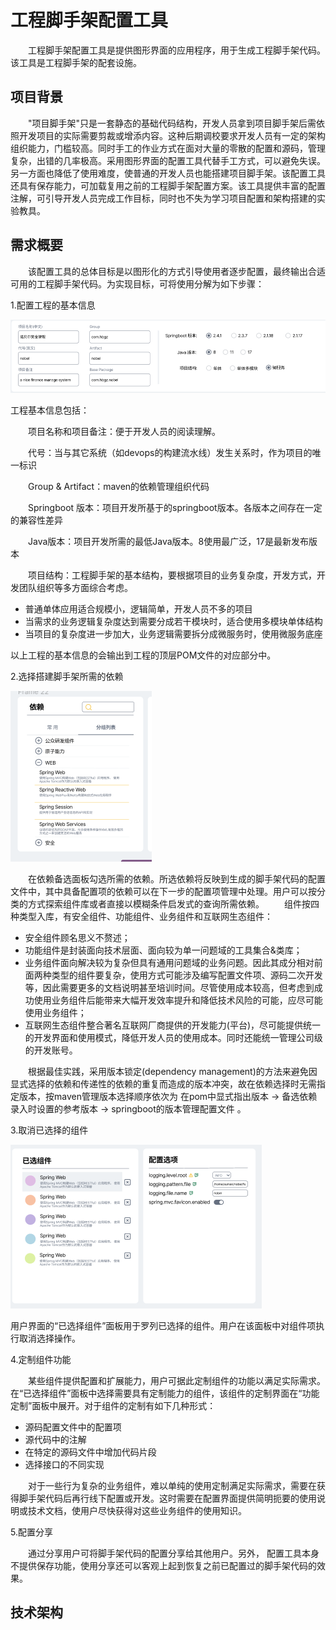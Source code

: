 # 工程脚手架配置工具

　　工程脚手架配置工具是提供图形界面的应用程序，用于生成工程脚手架代码。该工具是工程脚手架的配套设施。

## 项目背景

　　"项目脚手架"只是一套静态的基础代码结构，开发人员拿到项目脚手架后需依照开发项目的实际需要剪裁或增添内容。这种后期调校要求开发人员有一定的架构组织能力，门槛较高。同时手工的作业方式在面对大量的零散的配置和源码，管理复杂，出错的几率极高。采用图形界面的配置工具代替手工方式，可以避免失误。另一方面也降低了使用难度，使普通的开发人员也能搭建项目脚手架。该配置工具还具有保存能力，可加载复用之前的工程脚手架配置方案。该工具提供丰富的配置注解，可引导开发人员完成工作目标，同时也不失为学习项目配置和架构搭建的实验教具。

## 需求概要

　　该配置工具的总体目标是以图形化的方式引导使用者逐步配置，最终输出合适可用的工程脚手架代码。为实现目标，可将使用分解为如下步骤：

1.配置工程的基本信息

![image-20220513171508190](../assets/image-20220513171508190.png)

工程基本信息包括：

　　项目名称和项目备注：便于开发人员的阅读理解。

　　代号：当与其它系统（如devops的构建流水线）发生关系时，作为项目的唯一标识

　　Group & Artifact：maven的依赖管理组织代码

　　Springboot 版本：项目开发所基于的springboot版本。各版本之间存在一定的兼容性差异

　　Java版本：项目开发所需的最低Java版本。8使用最广泛，17是最新发布版本

　　项目结构：工程脚手架的基本结构，要根据项目的业务复杂度，开发方式，开发团队组织等多方面综合考虑。

- 普通单体应用适合规模小，逻辑简单，开发人员不多的项目
- 当需求的业务逻辑复杂度达到需要分成若干模块时，适合使用多模块单体结构
- 当项目的复杂度进一步加大，业务逻辑需要拆分成微服务时，使用微服务底座

以上工程的基本信息的会输出到工程的顶层POM文件的对应部分中。

2.选择搭建脚手架所需的依赖

![image-20220516085650884](../assets/image-20220516085650884.png)

　　在依赖备选面板勾选所需的依赖。所选依赖将反映到生成的脚手架代码的配置文件中，其中具备配置项的依赖可以在下一步的配置项管理中处理。用户可以按分类的方式探索组件库或者直接以模糊条件启发式的查询所需依赖。
　　组件按四种类型入库，有安全组件、功能组件、业务组件和互联网生态组件：
　　
- 安全组件顾名思义不赘述；
- 功能组件是封装面向技术层面、面向较为单一问题域的工具集合&类库；
- 业务组件面向解决较为复杂但具有通用问题域的业务问题。因此其成分相对前面两种类型的组件要复杂，使用方式可能涉及编写配置文件项、源码二次开发等，因此需要更多的文档说明甚至培训时间。尽管使用成本较高，但考虑到成功使用业务组件后能带来大幅开发效率提升和降低技术风险的可能，应尽可能使用业务组件；
- 互联网生态组件整合著名互联网厂商提供的开发能力(平台)，尽可能提供统一的开发界面和使用模式，降低开发人员的使用成本。同时还能统一管理公司级的开发账号。

　　根据最佳实践，采用版本锁定(dependency management)的方法来避免因显式选择的依赖和传递性的依赖的重复而造成的版本冲突，故在依赖选择时无需指定版本，按maven管理版本选择顺序依次为 在pom中显式指出版本 -> 备选依赖录入时设置的参考版本 -> springboot的版本管理配置文件 。

3.取消已选择的组件

![image-20220516144624456](../assets/image-20220516144624456.png)

用户界面的“已选择组件”面板用于罗列已选择的组件。用户在该面板中对组件项执行取消选择操作。

4.定制组件功能

　　某些组件提供配置和扩展能力，用户可据此定制组件的功能以满足实际需求。在“已选择组件”面板中选择需要具有定制能力的组件，该组件的定制界面在“功能定制”面板中展开。对于组件的定制有如下几种形式：
- 源码配置文件中的配置项
- 源代码中的注解
- 在特定的源码文件中增加代码片段
- 选择接口的不同实现

　　对于一些行为复杂的业务组件，难以单纯的使用定制满足实际需求，需要在获得脚手架代码后再行线下配置或开发。这时需要在配置界面提供简明扼要的使用说明或技术文档，使用户尽快获得对这些业务组件的使用知识。

5.配置分享

　　通过分享用户可将脚手架代码的配置分享给其他用户。另外， 配置工具本身不提供保存功能，使用分享还可以客观上起到恢复之前已配置过的脚手架代码的效果。



## 技术架构



